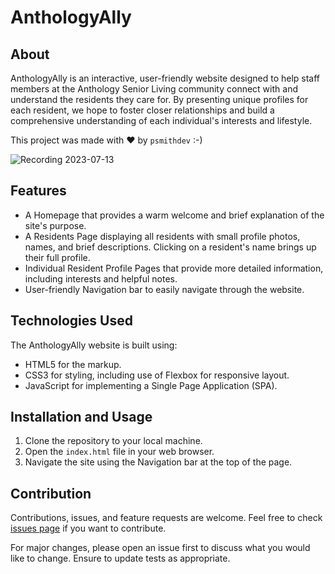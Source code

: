 # AnthologyAlly

## About

AnthologyAlly is an interactive, user-friendly website designed to help staff members at the Anthology Senior Living community connect with and understand the residents they care for. By presenting unique profiles for each resident, we hope to foster closer relationships and build a comprehensive understanding of each individual's interests and lifestyle.

This project was made with :heart: by `psmithdev` :-)

![Recording 2023-07-13](https://github.com/psmithdev/AnthologyAlly/assets/69760520/d12141b5-e7a3-4052-b852-bbd85fe37aaa)

## Features

- A Homepage that provides a warm welcome and brief explanation of the site's purpose.
- A Residents Page displaying all residents with small profile photos, names, and brief descriptions. Clicking on a resident's name brings up their full profile.
- Individual Resident Profile Pages that provide more detailed information, including interests and helpful notes.
- User-friendly Navigation bar to easily navigate through the website.

## Technologies Used

The AnthologyAlly website is built using:

- HTML5 for the markup.
- CSS3 for styling, including use of Flexbox for responsive layout.
- JavaScript for implementing a Single Page Application (SPA).

## Installation and Usage

1. Clone the repository to your local machine.
2. Open the `index.html` file in your web browser.
3. Navigate the site using the Navigation bar at the top of the page.

## Contribution

Contributions, issues, and feature requests are welcome. Feel free to check [issues page](https://github.com/psmithdev/AnthologyAlly/issues) if you want to contribute.

For major changes, please open an issue first to discuss what you would like to change. Ensure to update tests as appropriate.
